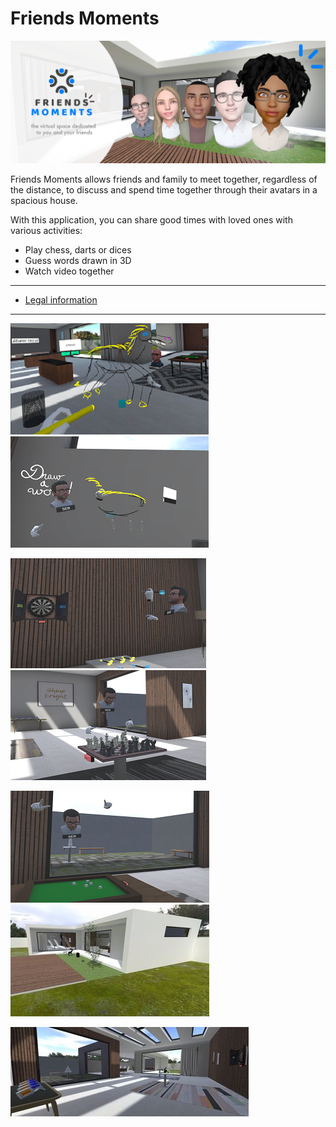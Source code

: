 # Friends Moments

![Friends moments](friendsmoments.png)

Friends Moments allows friends and family to meet together, regardless of the distance, to discuss and spend time together through their avatars in a spacious house.

With this application, you can share good times with loved ones with various activities:
- Play chess, darts or dices
- Guess words drawn in 3D
- Watch video together

----

* [Legal information](Legals.md)

----
[![Image Draw A word - Drawer](img/FM1_thumbnail.png)](img/FM1.png)
[![Image Draw A word - Guesser](img/FM2_thumbnail.png)](img/FM2.png)

[![Image Darts](img/FM3_thumbnail.png)](img/FM3.png)
[![Image Chess](img/FM4_thumbnail.png)](img/FM4.png)

[![Image Dices](img/FM5_thumbnail.png)](img/FM5.png)
[![Image House1](img/FM6_thumbnail.jpg)](img/FM6.jpg)

[![Image House2](img/FM7_thumbnail.jpg)](img/FM7.jpg)

